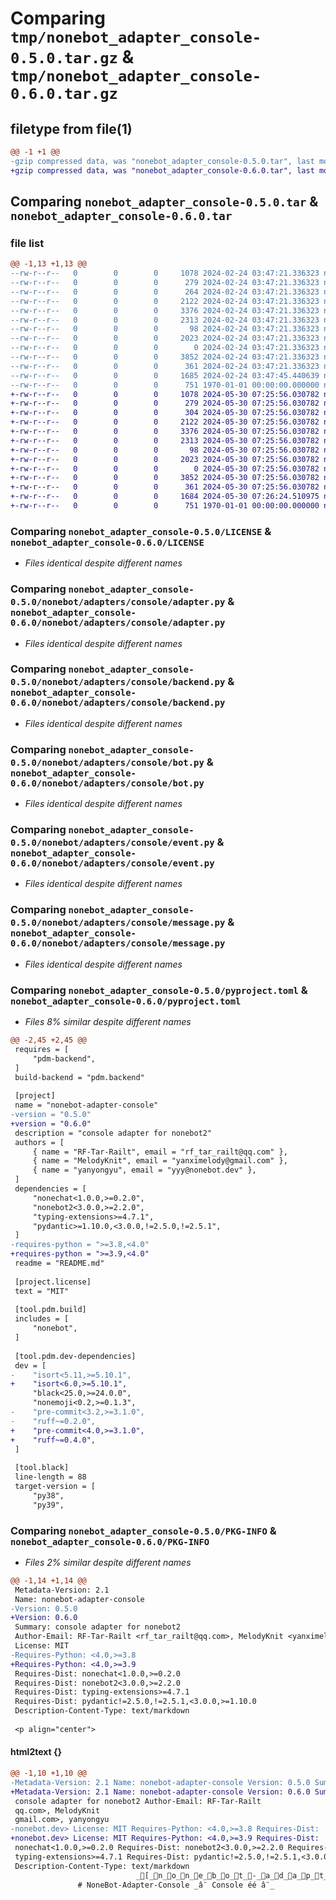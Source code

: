 # Comparing `tmp/nonebot_adapter_console-0.5.0.tar.gz` & `tmp/nonebot_adapter_console-0.6.0.tar.gz`

## filetype from file(1)

```diff
@@ -1 +1 @@
-gzip compressed data, was "nonebot_adapter_console-0.5.0.tar", last modified: Sat Feb 24 03:47:45 2024, max compression
+gzip compressed data, was "nonebot_adapter_console-0.6.0.tar", last modified: Thu May 30 07:26:24 2024, max compression
```

## Comparing `nonebot_adapter_console-0.5.0.tar` & `nonebot_adapter_console-0.6.0.tar`

### file list

```diff
@@ -1,13 +1,13 @@
--rw-r--r--   0        0        0     1078 2024-02-24 03:47:21.336323 nonebot_adapter_console-0.5.0/LICENSE
--rw-r--r--   0        0        0      279 2024-02-24 03:47:21.336323 nonebot_adapter_console-0.5.0/README.md
--rw-r--r--   0        0        0      264 2024-02-24 03:47:21.336323 nonebot_adapter_console-0.5.0/nonebot/adapters/console/__init__.py
--rw-r--r--   0        0        0     2122 2024-02-24 03:47:21.336323 nonebot_adapter_console-0.5.0/nonebot/adapters/console/adapter.py
--rw-r--r--   0        0        0     3376 2024-02-24 03:47:21.336323 nonebot_adapter_console-0.5.0/nonebot/adapters/console/backend.py
--rw-r--r--   0        0        0     2313 2024-02-24 03:47:21.336323 nonebot_adapter_console-0.5.0/nonebot/adapters/console/bot.py
--rw-r--r--   0        0        0       98 2024-02-24 03:47:21.336323 nonebot_adapter_console-0.5.0/nonebot/adapters/console/config.py
--rw-r--r--   0        0        0     2023 2024-02-24 03:47:21.336323 nonebot_adapter_console-0.5.0/nonebot/adapters/console/event.py
--rw-r--r--   0        0        0        0 2024-02-24 03:47:21.336323 nonebot_adapter_console-0.5.0/nonebot/adapters/console/exception.py
--rw-r--r--   0        0        0     3852 2024-02-24 03:47:21.336323 nonebot_adapter_console-0.5.0/nonebot/adapters/console/message.py
--rw-r--r--   0        0        0      361 2024-02-24 03:47:21.336323 nonebot_adapter_console-0.5.0/nonebot/adapters/console/utils.py
--rw-r--r--   0        0        0     1685 2024-02-24 03:47:45.440639 nonebot_adapter_console-0.5.0/pyproject.toml
--rw-r--r--   0        0        0      751 1970-01-01 00:00:00.000000 nonebot_adapter_console-0.5.0/PKG-INFO
+-rw-r--r--   0        0        0     1078 2024-05-30 07:25:56.030782 nonebot_adapter_console-0.6.0/LICENSE
+-rw-r--r--   0        0        0      279 2024-05-30 07:25:56.030782 nonebot_adapter_console-0.6.0/README.md
+-rw-r--r--   0        0        0      304 2024-05-30 07:25:56.030782 nonebot_adapter_console-0.6.0/nonebot/adapters/console/__init__.py
+-rw-r--r--   0        0        0     2122 2024-05-30 07:25:56.030782 nonebot_adapter_console-0.6.0/nonebot/adapters/console/adapter.py
+-rw-r--r--   0        0        0     3376 2024-05-30 07:25:56.030782 nonebot_adapter_console-0.6.0/nonebot/adapters/console/backend.py
+-rw-r--r--   0        0        0     2313 2024-05-30 07:25:56.030782 nonebot_adapter_console-0.6.0/nonebot/adapters/console/bot.py
+-rw-r--r--   0        0        0       98 2024-05-30 07:25:56.030782 nonebot_adapter_console-0.6.0/nonebot/adapters/console/config.py
+-rw-r--r--   0        0        0     2023 2024-05-30 07:25:56.030782 nonebot_adapter_console-0.6.0/nonebot/adapters/console/event.py
+-rw-r--r--   0        0        0        0 2024-05-30 07:25:56.030782 nonebot_adapter_console-0.6.0/nonebot/adapters/console/exception.py
+-rw-r--r--   0        0        0     3852 2024-05-30 07:25:56.030782 nonebot_adapter_console-0.6.0/nonebot/adapters/console/message.py
+-rw-r--r--   0        0        0      361 2024-05-30 07:25:56.030782 nonebot_adapter_console-0.6.0/nonebot/adapters/console/utils.py
+-rw-r--r--   0        0        0     1684 2024-05-30 07:26:24.510975 nonebot_adapter_console-0.6.0/pyproject.toml
+-rw-r--r--   0        0        0      751 1970-01-01 00:00:00.000000 nonebot_adapter_console-0.6.0/PKG-INFO
```

### Comparing `nonebot_adapter_console-0.5.0/LICENSE` & `nonebot_adapter_console-0.6.0/LICENSE`

 * *Files identical despite different names*

### Comparing `nonebot_adapter_console-0.5.0/nonebot/adapters/console/adapter.py` & `nonebot_adapter_console-0.6.0/nonebot/adapters/console/adapter.py`

 * *Files identical despite different names*

### Comparing `nonebot_adapter_console-0.5.0/nonebot/adapters/console/backend.py` & `nonebot_adapter_console-0.6.0/nonebot/adapters/console/backend.py`

 * *Files identical despite different names*

### Comparing `nonebot_adapter_console-0.5.0/nonebot/adapters/console/bot.py` & `nonebot_adapter_console-0.6.0/nonebot/adapters/console/bot.py`

 * *Files identical despite different names*

### Comparing `nonebot_adapter_console-0.5.0/nonebot/adapters/console/event.py` & `nonebot_adapter_console-0.6.0/nonebot/adapters/console/event.py`

 * *Files identical despite different names*

### Comparing `nonebot_adapter_console-0.5.0/nonebot/adapters/console/message.py` & `nonebot_adapter_console-0.6.0/nonebot/adapters/console/message.py`

 * *Files identical despite different names*

### Comparing `nonebot_adapter_console-0.5.0/pyproject.toml` & `nonebot_adapter_console-0.6.0/pyproject.toml`

 * *Files 8% similar despite different names*

```diff
@@ -2,45 +2,45 @@
 requires = [
     "pdm-backend",
 ]
 build-backend = "pdm.backend"
 
 [project]
 name = "nonebot-adapter-console"
-version = "0.5.0"
+version = "0.6.0"
 description = "console adapter for nonebot2"
 authors = [
     { name = "RF-Tar-Railt", email = "rf_tar_railt@qq.com" },
     { name = "MelodyKnit", email = "yanximelody@gmail.com" },
     { name = "yanyongyu", email = "yyy@nonebot.dev" },
 ]
 dependencies = [
     "nonechat<1.0.0,>=0.2.0",
     "nonebot2<3.0.0,>=2.2.0",
     "typing-extensions>=4.7.1",
     "pydantic>=1.10.0,<3.0.0,!=2.5.0,!=2.5.1",
 ]
-requires-python = ">=3.8,<4.0"
+requires-python = ">=3.9,<4.0"
 readme = "README.md"
 
 [project.license]
 text = "MIT"
 
 [tool.pdm.build]
 includes = [
     "nonebot",
 ]
 
 [tool.pdm.dev-dependencies]
 dev = [
-    "isort<5.11,>=5.10.1",
+    "isort<6.0,>=5.10.1",
     "black<25.0,>=24.0.0",
     "nonemoji<0.2,>=0.1.3",
-    "pre-commit<3.2,>=3.1.0",
-    "ruff~=0.2.0",
+    "pre-commit<4.0,>=3.1.0",
+    "ruff~=0.4.0",
 ]
 
 [tool.black]
 line-length = 88
 target-version = [
     "py38",
     "py39",
```

### Comparing `nonebot_adapter_console-0.5.0/PKG-INFO` & `nonebot_adapter_console-0.6.0/PKG-INFO`

 * *Files 2% similar despite different names*

```diff
@@ -1,14 +1,14 @@
 Metadata-Version: 2.1
 Name: nonebot-adapter-console
-Version: 0.5.0
+Version: 0.6.0
 Summary: console adapter for nonebot2
 Author-Email: RF-Tar-Railt <rf_tar_railt@qq.com>, MelodyKnit <yanximelody@gmail.com>, yanyongyu <yyy@nonebot.dev>
 License: MIT
-Requires-Python: <4.0,>=3.8
+Requires-Python: <4.0,>=3.9
 Requires-Dist: nonechat<1.0.0,>=0.2.0
 Requires-Dist: nonebot2<3.0.0,>=2.2.0
 Requires-Dist: typing-extensions>=4.7.1
 Requires-Dist: pydantic!=2.5.0,!=2.5.1,<3.0.0,>=1.10.0
 Description-Content-Type: text/markdown
 
 <p align="center">
```

#### html2text {}

```diff
@@ -1,10 +1,10 @@
-Metadata-Version: 2.1 Name: nonebot-adapter-console Version: 0.5.0 Summary:
+Metadata-Version: 2.1 Name: nonebot-adapter-console Version: 0.6.0 Summary:
 console adapter for nonebot2 Author-Email: RF-Tar-Railt
 qq.com>, MelodyKnit
 gmail.com>, yanyongyu
-nonebot.dev> License: MIT Requires-Python: <4.0,>=3.8 Requires-Dist:
+nonebot.dev> License: MIT Requires-Python: <4.0,>=3.9 Requires-Dist:
 nonechat<1.0.0,>=0.2.0 Requires-Dist: nonebot2<3.0.0,>=2.2.0 Requires-Dist:
 typing-extensions>=4.7.1 Requires-Dist: pydantic!=2.5.0,!=2.5.1,<3.0.0,>=1.10.0
 Description-Content-Type: text/markdown
                            _[_n_o_n_e_b_o_t_-_a_d_a_p_t_e_r_-_c_o_n_s_o_l_e_]
               # NoneBot-Adapter-Console _â¨ Console éé â¨_
```

